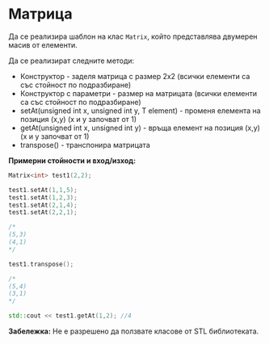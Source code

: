 # Матрица

Да се реализира шаблон на клас `Matrix`, който представлява двумерен масив от елементи.

Да се реализират следните методи:
- Конструктор - заделя матрица с размер 2x2 (всички елементи са със стойност по подразбиране)
- Конструктор с параметри - размер на матрицата (всички елементи са със стойност по подразбиране)
- setAt(unsigned int x, unsigned int y, T element) - променя елемента на позиция (x,y) (x и y започват от 1)
- getAt(unsigned int x, unsigned int y) - връща елемент на позиция (x,y) (x и y започват от 1)
- transpose() - транспонира матрицата

**Примерни стойности и вход/изход:**

```c++
Matrix<int> test1(2,2);

test1.setAt(1,1,5);
test1.setAt(1,2,3);
test1.setAt(2,1,4);
test1.setAt(2,2,1);

/*
(5,3)
(4,1)
*/

test1.transpose();

/*
(5,4)
(3,1)
*/

std::cout << test1.getAt(1,2); //4
```

**Забележка:** Не е разрешено да ползвате класове от STL библиотеката.